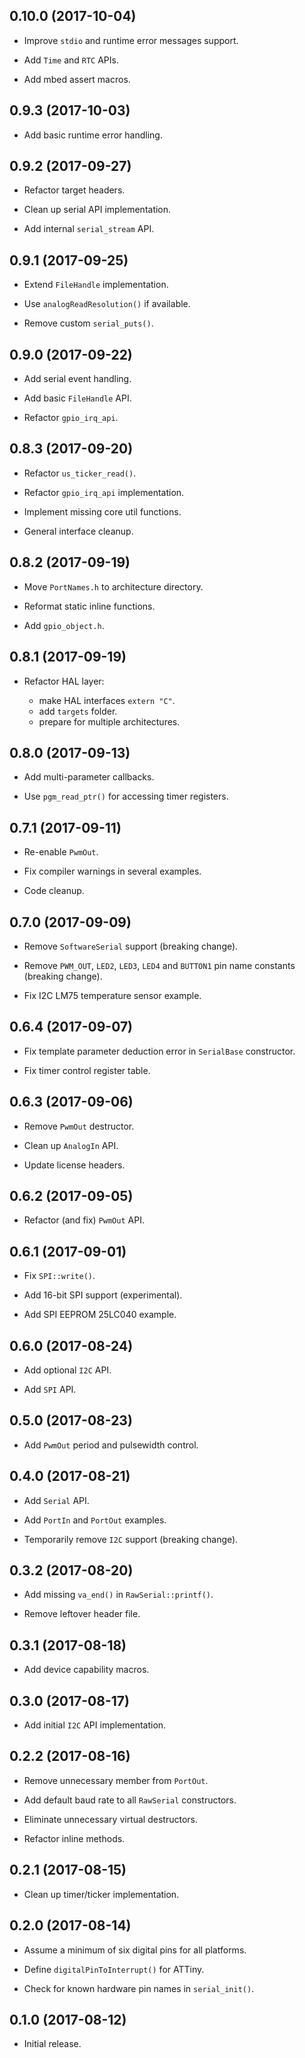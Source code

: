0.10.0 (2017-10-04)
-------------------

- Improve `stdio` and runtime error messages support.

- Add `Time` and `RTC` APIs.

- Add mbed assert macros.


0.9.3 (2017-10-03)
------------------

- Add basic runtime error handling.


0.9.2 (2017-09-27)
------------------

- Refactor target headers.

- Clean up serial API implementation.

- Add internal `serial_stream` API.


0.9.1 (2017-09-25)
------------------

- Extend `FileHandle` implementation.

- Use `analogReadResolution()` if available.

- Remove custom `serial_puts()`.


0.9.0 (2017-09-22)
------------------

- Add serial event handling.

- Add basic `FileHandle` API.

- Refactor `gpio_irq_api`.


0.8.3 (2017-09-20)
------------------

- Refactor `us_ticker_read()`.

- Refactor `gpio_irq_api` implementation.

- Implement missing core util functions.

- General interface cleanup.


0.8.2 (2017-09-19)
------------------

- Move `PortNames.h` to architecture directory.

- Reformat static inline functions.

- Add `gpio_object.h`.


0.8.1 (2017-09-19)
------------------

- Refactor HAL layer:

  * make HAL interfaces `extern "C"`.
  * add `targets` folder.
  * prepare for multiple architectures.


0.8.0 (2017-09-13)
------------------

- Add multi-parameter callbacks.

- Use `pgm_read_ptr()` for accessing timer registers.


0.7.1 (2017-09-11)
------------------

- Re-enable `PwmOut`.

- Fix compiler warnings in several examples.

- Code cleanup.


0.7.0 (2017-09-09)
------------------

- Remove `SoftwareSerial` support (breaking change).

- Remove `PWM_OUT`, `LED2`, `LED3`, `LED4` and `BUTTON1` pin name
  constants (breaking change).

- Fix I2C LM75 temperature sensor example.


0.6.4 (2017-09-07)
------------------

- Fix template parameter deduction error in `SerialBase` constructor.

- Fix timer control register table.


0.6.3 (2017-09-06)
------------------

- Remove `PwmOut` destructor.

- Clean up `AnalogIn` API.

- Update license headers.


0.6.2 (2017-09-05)
------------------

- Refactor (and fix) `PwmOut` API.


0.6.1 (2017-09-01)
------------------

- Fix `SPI::write()`.

- Add 16-bit SPI support (experimental).

- Add SPI EEPROM 25LC040 example.


0.6.0 (2017-08-24)
------------------

- Add optional `I2C` API.

- Add `SPI` API.


0.5.0 (2017-08-23)
------------------

- Add `PwmOut` period and pulsewidth control.


0.4.0 (2017-08-21)
------------------

- Add `Serial` API.

- Add `PortIn` and `PortOut` examples.

- Temporarily remove `I2C` support (breaking change).


0.3.2 (2017-08-20)
------------------

- Add missing `va_end()` in `RawSerial::printf()`.

- Remove leftover header file.


0.3.1 (2017-08-18)
------------------

- Add device capability macros.


0.3.0 (2017-08-17)
------------------

- Add initial `I2C` API implementation.


0.2.2 (2017-08-16)
------------------

- Remove unnecessary member from `PortOut`.

- Add default baud rate to all `RawSerial` constructors.

- Eliminate unnecessary virtual destructors.

- Refactor inline methods.


0.2.1 (2017-08-15)
------------------

- Clean up timer/ticker implementation.


0.2.0 (2017-08-14)
------------------

- Assume a minimum of six digital pins for all platforms.

- Define `digitalPinToInterrupt()` for ATTiny.

- Check for known hardware pin names in `serial_init()`.


0.1.0 (2017-08-12)
------------------

- Initial release.
